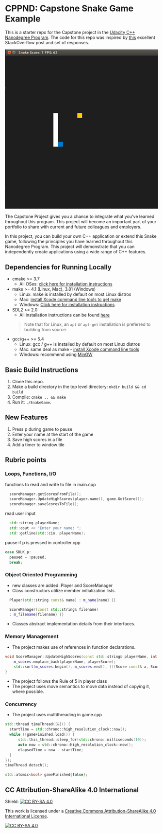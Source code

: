 # CPPND: Capstone Snake Game Example

This is a starter repo for the Capstone project in the [Udacity C++ Nanodegree Program](https://www.udacity.com/course/c-plus-plus-nanodegree--nd213). The code for this repo was inspired by [this](https://codereview.stackexchange.com/questions/212296/snake-game-in-c-with-sdl) excellent StackOverflow post and set of responses.

<img src="snake_game.gif"/>

The Capstone Project gives you a chance to integrate what you've learned throughout this program. This project will become an important part of your portfolio to share with current and future colleagues and employers.

In this project, you can build your own C++ application or extend this Snake game, following the principles you have learned throughout this Nanodegree Program. This project will demonstrate that you can independently create applications using a wide range of C++ features.

## Dependencies for Running Locally
* cmake >= 3.7
  * All OSes: [click here for installation instructions](https://cmake.org/install/)
* make >= 4.1 (Linux, Mac), 3.81 (Windows)
  * Linux: make is installed by default on most Linux distros
  * Mac: [install Xcode command line tools to get make](https://developer.apple.com/xcode/features/)
  * Windows: [Click here for installation instructions](http://gnuwin32.sourceforge.net/packages/make.htm)
* SDL2 >= 2.0
  * All installation instructions can be found [here](https://wiki.libsdl.org/Installation)
  >Note that for Linux, an `apt` or `apt-get` installation is preferred to building from source. 
* gcc/g++ >= 5.4
  * Linux: gcc / g++ is installed by default on most Linux distros
  * Mac: same deal as make - [install Xcode command line tools](https://developer.apple.com/xcode/features/)
  * Windows: recommend using [MinGW](http://www.mingw.org/)

## Basic Build Instructions

1. Clone this repo.
2. Make a build directory in the top level directory: `mkdir build && cd build`
3. Compile: `cmake .. && make`
4. Run it: `./SnakeGame`.

## New Features

1. Press p during game to pause
2. Enter your name at the start of the game
3. Save high scores in a file
4. Add a timer to window tile

## Rubric points
### Loops, Functions, I/O

functions to read and write to file in main.cpp
```cpp
  scoreManager.getScoresFromFile();
  scoreManager.UpdateHighScores(player.name(), game.GetScore());
  scoreManager.saveScoresToFile();
```
read user input
```cpp
  std::string playerName;
  std::cout << "Enter your name: ";
  std::getline(std::cin, playerName);
```

pause if p is pressed in controller.cpp
```cpp
case SDLK_p:
  paused = !paused;
  break;
```
### Object Oriented Programming
- new classes are added: Player and ScoreManager
- Class constructors utilize member initialization lists.
```cpp
  Player(std::string const& name) : m_name{name} {}
```
```cpp
  ScoreManager(const std::string& filename)
  : m_filename{filename} {}
```
- Classes abstract implementation details from their interfaces.

### Memory Management
- The project makes use of references in function declarations.
```cpp
void ScoreManager::UpdateHighScores(const std::string& playerName, int playerScore) {
    m_scores.emplace_back(playerName, playerScore);
    std::sort(m_scores.begin(), m_scores.end(), [](Score const& a, Score const& b){return a.m_score > b.m_score;});
}
```
- The project follows the Rule of 5 in player class
- The project uses move semantics to move data instead of copying it, where possible.

### Concurrency
- The project uses multithreading in game.cpp
```cpp
std::thread timeThread([&]() {
  startTime = std::chrono::high_resolution_clock::now();
  while (!gameFinished.load()) {
      std::this_thread::sleep_for(std::chrono::milliseconds(10));
      auto now = std::chrono::high_resolution_clock::now();
      elapsedTime = now - startTime;
  }
});
timeThread.detach();
```
```cpp
std::atomic<bool> gameFinished{false};
```










## CC Attribution-ShareAlike 4.0 International


Shield: [![CC BY-SA 4.0][cc-by-sa-shield]][cc-by-sa]

This work is licensed under a
[Creative Commons Attribution-ShareAlike 4.0 International License][cc-by-sa].

[![CC BY-SA 4.0][cc-by-sa-image]][cc-by-sa]

[cc-by-sa]: http://creativecommons.org/licenses/by-sa/4.0/
[cc-by-sa-image]: https://licensebuttons.net/l/by-sa/4.0/88x31.png
[cc-by-sa-shield]: https://img.shields.io/badge/License-CC%20BY--SA%204.0-lightgrey.svg
